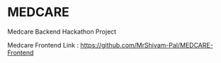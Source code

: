 # MEDCARE
 Medcare Backend Hackathon Project 
 
 Medcare Frontend Link : https://github.com/MrShivam-Pal/MEDCARE-Frontend

